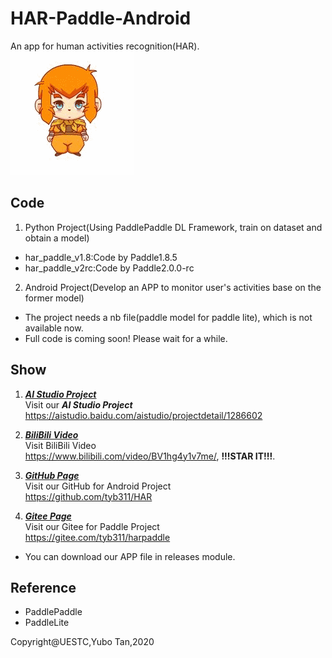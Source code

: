 #   HAR-Paddle-Android
An app for human activities recognition(HAR).
![img](resource/kuiba.gif)


##  Code
1.   Python Project(Using PaddlePaddle DL Framework, train on dataset and obtain a model)
*   har_paddle_v1.8:Code by Paddle1.8.5
*   har_paddle_v2rc:Code by Paddle2.0.0-rc

2.   Android Project(Develop an APP to monitor user's activities base on the former model)
*   The project needs a nb file(paddle model for paddle lite), which is not available now.
*   Full code is coming soon! Please wait for a while.



##  Show

1.  [***AI Studio Project***](https://aistudio.baidu.com/aistudio/projectdetail/1286602)  
Visit our ***AI Studio Project***  
https://aistudio.baidu.com/aistudio/projectdetail/1286602
<!-- 1.   You can see our perfect work from this video:https://tyb311.github.io/HAR/, which is not available now. -->

2.  [***BiliBili Video***](https://www.bilibili.com/video/BV1hg4y1v7me/)  
Visit BiliBili Video  
https://www.bilibili.com/video/BV1hg4y1v7me/, **!!!STAR IT!!!**.

3.  [***GitHub Page***](https://github.com/tyb311/HAR)  
Visit our GitHub for Android Project  
https://github.com/tyb311/HAR

4.  [***Gitee Page***](https://gitee.com/tyb311/harpaddle)  
Visit our Gitee for Paddle Project  
https://gitee.com/tyb311/harpaddle

*   You can download our APP file in releases module.

##  Reference  
*   PaddlePaddle
*   PaddleLite

Copyright@UESTC,Yubo Tan,2020